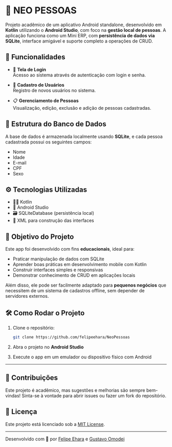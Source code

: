 # 📱 NEO PESSOAS

Projeto acadêmico de um aplicativo Android standalone, desenvolvido em **Kotlin** utilizando o **Android Studio**, com foco na **gestão local de pessoas**. A aplicação funciona como um Mini ERP, com **persistência de dados via SQLite**, interface amigável e suporte completo a operações de CRUD.

## 🚀 Funcionalidades

- 🔐 **Tela de Login**  
  Acesso ao sistema através de autenticação com login e senha.

- 📝 **Cadastro de Usuários**  
  Registro de novos usuários no sistema.

- 📋 **Gerenciamento de Pessoas**  
  Visualização, edição, exclusão e adição de pessoas cadastradas.

## 🧱 Estrutura do Banco de Dados

A base de dados é armazenada localmente usando **SQLite**, e cada pessoa cadastrada possui os seguintes campos:

- Nome
- Idade
- E-mail
- CPF
- Sexo

## ⚙️ Tecnologias Utilizadas

- 🧑‍💻 Kotlin
- 🧩 Android Studio
- 🗃️ SQLiteDatabase (persistência local)
- 📱 XML para construção das interfaces

## 🎯 Objetivo do Projeto

Este app foi desenvolvido com fins **educacionais**, ideal para:
- Praticar manipulação de dados com SQLite
- Aprender boas práticas em desenvolvimento mobile com Kotlin
- Construir interfaces simples e responsivas
- Demonstrar conhecimento de CRUD em aplicações locais

Além disso, ele pode ser facilmente adaptado para **pequenos negócios** que necessitem de um sistema de cadastros offline, sem depender de servidores externos.

## 🛠️ Como Rodar o Projeto

1. Clone o repositório:
   ```bash
   git clone https://github.com/felipeehara/NeoPessoas
   ```

2. Abra o projeto no **Android Studio**

3. Execute o app em um emulador ou dispositivo físico com Android

---

## 🤝 Contribuições

Este projeto é acadêmico, mas sugestões e melhorias são sempre bem-vindas! Sinta-se à vontade para abrir issues ou fazer um fork do repositório.

## 📄 Licença

Este projeto está licenciado sob a [MIT License](LICENSE).

---

Desenvolvido com 💙 por [Felipe Ehara](https://github.com/felipeehara) e [Gustavo Omodei](https://github.com/gustavo-omodei)